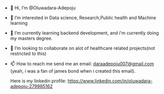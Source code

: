 - 👋 Hi, I’m @Oluwadara-Adepoju
- 👀 I’m interested in Data science, Research,Public health and Machine learning
- 🌱 I’m currently learning backend development, and i'm currently doing my masters degree.
- 💞️ I’m looking to collaborate on alot of healthcare related projects(not restricted to this)
- 📫 How to reach me 
send me an email: daraadepoju007@gmail.com (yeah, i was a fan of james bond when i created this email).

  Here is my linkedin profile:  https://www.linkedin.com/in/oluwadara-adepoju-279985162
 


<!---
Oluwadara-Adepoju/Oluwadara-Adepoju is a ✨ special ✨ repository because its `README.md` (this file) appears on your GitHub profile.
You can click the Preview link to take a look at your changes.
--->
